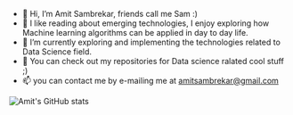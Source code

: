 - 👋 Hi, I’m Amit Sambrekar, friends call me Sam :)
- 👀 I like reading about emerging technologies, I enjoy exploring how Machine learning algorithms can be applied in day to day life.
- 🌱 I’m currently exploring and implementing the technologies related to Data Science field.
- 💞️ You can check out my repositories for Data science ralated cool stuff ;)
- 📫 you can contact me by e-mailing me at amitsambrekar@gmail.com

![Amit's GitHub stats](https://github-readme-stats.vercel.app/api?username=Amit32624&show_icons=true&hide=contribs)


<!-- [![Amit's GitHub stats](https://github-readme-stats.vercel.app/api?username=Amit32624&hide=contribs)](https://github.com/anuraghazra/github-readme-stats) -->


<!---
Amit32624/Amit32624 is a ✨ special ✨ repository because its `README.md` (this file) appears on your GitHub profile.
You can click the Preview link to take a look at your changes.
--->


